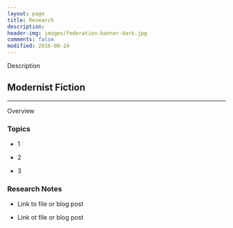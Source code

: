 ```yaml
---
layout: page
title: Research
description: 
header-img: images/federation-banner-dark.jpg
comments: false
modified: 2016-08-24
---
```


Description

## Modernist Fiction
--------

Overview

### Topics

* 1

* 2

* 3

### Research Notes

* Link to file or blog post

* Link ot file or blog post
